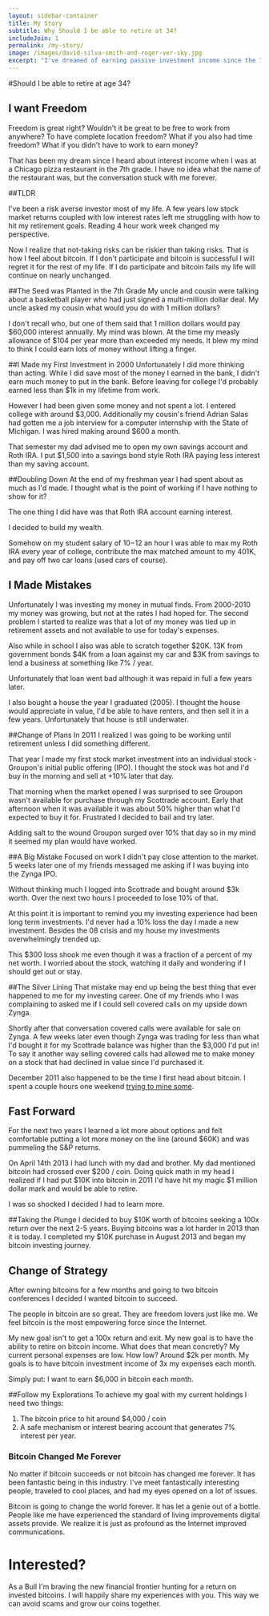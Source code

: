 ```yaml
---
layout: sidebar-container
title: My Story
subtitle: Why Should I be able to retire at 34?
includeJoin: 1
permalink: /my-story/
image: /images/david-silva-smith-and-roger-ver-sky.jpg
excerpt: "I've dreamed of earning passive investment income since the 7th grade. Now my dream is to ear passive bitcoin income."
---
```


#Should I be able to retire at age 34?

## I want Freedom
Freedom is great right? Wouldn't it be great to be free to work from anywhere? To have complete location freedom? What if you also had time freedom? What if you didn't have to work to earn money?

That has been my dream since I heard about interest income when I was at a Chicago pizza restaurant in the 7th grade. I have no idea what the name of the restaurant was, but the conversation stuck with me forever.

##TLDR

I've been a risk averse investor most of my life. A few years low stock market returns coupled with low interest rates left me struggling with how to hit my retirement goals. Reading 4 hour work week changed my perspective.

Now I realize that not-taking risks can be riskier than taking risks. That is how I feel about bitcoin. If I don't participate and bitcoin is successful I will regret it for the rest of my life. If I do participate and bitcoin fails my life will continue on nearly unchanged.

##The Seed was Planted in the 7th Grade 
My uncle and cousin were talking about a basketball player who had just signed a multi-million dollar deal. My uncle asked my cousin what would you do with 1 million dollars?

I don't recall who, but one of them said that 1 million dollars would pay $60,000 interest annually. My mind was blown. At the time my measly allowance of $104 per year more than exceeded my needs. It blew my mind to think I could earn lots of money without lifting a finger.

##I Made my First Investment in 2000
Unfortunately I did more thinking than acting. While I did save most of the money I earned in the bank, I didn't earn much money to put in the bank. Before leaving for college I'd probably earned less than $1k in my lifetime from work.

However I had been given some money and not spent a lot. I entered college with around $3,000. Additionally my cousin's friend Adrian Salas had gotten me a job interview for a computer internship with the State of Michigan. I was hired making around $600 a month.

That semester my dad advised me to open my own savings account and Roth IRA. I put $1,500 into a savings bond style Roth IRA paying less interest than my saving account.

##Doubling Down
At the end of my freshman year I had spent about as much as I'd made. I thought what is the point of working if I have nothing to show for it?

The one thing I did have was that Roth IRA account earning interest.

I decided to build my wealth. 

Somehow on my student salary of $10-$12 an hour I was able to max my Roth IRA every year of college, contribute the max matched amount to my 401K, and pay off two car loans (used cars of course).

## I Made Mistakes
Unfortunately I was investing my money in mutual finds. From 2000-2010 my money was growing, but not at the rates I had hoped for. The second problem I started to realize was that a lot of my money was tied up in retirement assets and not available to use for today's expenses.

Also while in school I also was able to scratch together $20K. 13K from government bonds $4K from a loan against my car and $3K from savings to lend a business at something like 7% / year.

Unfortunately that loan went bad although it was repaid in full a few years later.

I also bought a house the year I graduated (2005). I thought the house would appreciate in value, I'd be able to have renters, and then sell it in a few years. Unfortunately that house is still underwater.

##Change of Plans
In 2011 I realized I was going to be working until retirement unless I did something different.

That year I made my first stock market investment into an individual stock - Groupon's initial public offering (IPO). I thought the stock was hot and I'd buy in the morning and sell at +10% later that day.

That morning when the market opened I was surprised to see Groupon wasn't available for purchase through my Scottrade account. Early that afternoon when it was available it was about 50% higher than what I'd expected to buy it for. Frustrated I decided to bail and try later.

Adding salt to the wound Groupon surged over 10% that day so in my mind it seemed my plan would have worked.

##A Big Mistake
Focused on work I didn't pay close attention to the market. 5 weeks later one of my friends messaged me asking if I was buying into the Zynga IPO.

Without thinking much I logged into Scottrade and bought around $3k worth. Over the next two hours I proceeded to lose 10% of that.

At this point it is important to remind you my investing experience had been long term investments. I'd never had a 10% loss the day I made a new investment. Besides the 08 crisis and my house my investments overwhelmingly trended up.

This $300 loss shook me even though it was a fraction of a percent of my net worth. I worried about the stock, watching it daily and wondering if I should get out or stay.

##The Silver Lining
That mistake may end up being the best thing that ever happened to me for my investing career. One of my friends who I was complaining to asked me if I could sell covered calls on my upside down Zynga.

Shortly after that conversation covered calls were available for sale on Zynga. A few weeks later even though Zynga was trading for less than what I'd bought it for my Scottrade balance was higher than the $3,000 I'd put in! To say it another way selling covered calls had allowed me to make money on a stock that had declined in value since I'd purchased it.

December 2011 also happened to be the time I first head about bitcoin. I spent a couple hours one weekend [trying to mine some](http://bitcoin.stackexchange.com/questions/2371/how-do-i-fix-gui-miner-stuck-at-connecting).

## Fast Forward
For the next two years I learned a lot more about options and felt comfortable putting a lot more money on the line (around $60K) and was pummeling the S&P returns.

On April 14th 2013 I had lunch with my dad and brother. My dad mentioned bitcoin had crossed over $200 / coin. Doing quick math in my head I realized if I had put $10K into bitcoin in 2011 I'd have hit my magic $1 million dollar mark and would be able to retire.

I was so shocked I decided I had to learn more.

##Taking the Plunge
I decided to buy $10K worth of bitcoins seeking a 100x return over the next 2-5 years. Buying bitcoins was a lot harder in 2013 than it is today. I completed my $10K purchase in August 2013 and began my bitcoin investing journey.

## Change of Strategy
After owning bitcoins for a few months and going to two bitcoin conferences I decided I wanted bitcoin to succeed.

The people in bitcoin are so great. They are freedom lovers just like me. We feel bitcoin is the most empowering force since the Internet.

My new goal isn't to get a 100x return and exit. My new goal is to have the ability to retire on bitcoin income. What does that mean concretly? My current personal expenses are low. How low? Around $2k per month. My goals is to have bitcoin investment income of 3x my expenses each month.

Simply put: I want to earn $6,000 in bitcoin each month.

##Follow my Explorations
To achieve my goal with my current holdings I need two things:

1. The bitcoin price to hit around $4,000 / coin
1. A safe mechanism or interest bearing account that generates 7% interest per year. 

### Bitcoin Changed Me Forever

No matter if bitcoin succeeds or not bitcoin has changed me forever. It has been fantastic being in this industry. I've meet fantastically interesting people, traveled to cool places, and had my eyes opened on a lot of issues.

Bitcoin is going to change the world forever. It has let a genie out of a bottle. People like me have experienced the standard of living improvements digital assets provide. We realize it is just as profound as the Internet improved communications.

# Interested?
As a Bull I'm braving the new financial frontier hunting for a return on invested bitcoins. I will happily share my experiences with you. This way we can avoid scams and grow our coins together.